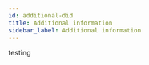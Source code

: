 ```yaml
---
id: additional-did
title: Additional information
sidebar_label: Additional information
---
```


testing